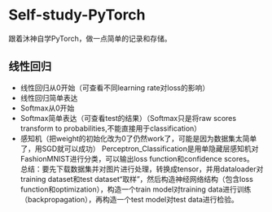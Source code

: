 # Self-study-PyTorch
跟着沐神自学PyTorch，做一点简单的记录和存储。
## 线性回归
- 线性回归从0开始（可查看不同learning rate对loss的影响）
- 线性回归简单表达
- Softmax从0开始
- Softmax简单表达（可查看test的结果）（Softmax只是将raw scores transform to probabilities,不能直接用于classification）
- 感知机（把weight的初始化改为0了仍然work了，可能是因为数据集太简单了，用SGD就可以成功）
  Perceptron_Classification是用单隐藏层感知机对FashionMNIST进行分类，可以输出loss function和confidence scores。  
总结：要先下载数据集并对图片进行处理，转换成tensor，并用dataloader对training dataset和test dataset“取样”，然后构造神经网络结构（包含loss function和optimization），构造一个train model对training data进行训练（backpropagation），再构造一个test model对test data进行检验。
